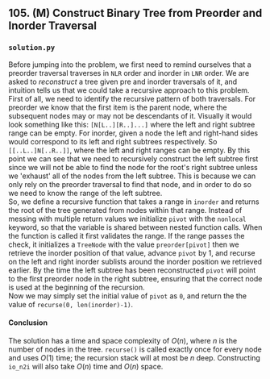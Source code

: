 ## 105. (M) Construct Binary Tree from Preorder and Inorder Traversal

### `solution.py`
Before jumping into the problem, we first need to remind ourselves that a preorder traversal traverses in `NLR` order and inorder in `LNR` order. We are asked to *reconstruct* a tree given pre and inorder traversals of it, and intuition tells us that we could take a recursive approach to this problem. First of all, we need to identify the recursive pattern of both traversals. For preorder we know that the first item is the parent node, where the subsequent nodes may or may not be descendants of it. Visually it would look something like this: `[N[L..][R..]...]` where the left and right subtree range can be empty. For inorder, given a node the left and right-hand sides would correspond to its left and right subtrees respectively. So `[[..L..]N[..R..]]`, where the left and right ranges can be empty. By this point we can see that we need to recursively construct the left subtree first since we will not be able to find the node for the root's right subtree unless we 'exhaust' all of the nodes from the left subtree. This is because we can only rely on the preorder traversal to find that node, and in order to do so we need to know the range of the left subtree.  
So, we define a recursive function that takes a range in `inorder` and returns the root of the tree generated from nodes within that range. Instead of messing with multiple return values we initialize `pivot` with the `nonlocal` keyword, so that the variable is shared between nested function calls. When the function is called it first validates the range. If the range passes the check, it initializes a `TreeNode` with the value `preorder[pivot]` then we retrieve the inorder position of that value, advance `pivot` by 1, and recurse on the left and right inorder sublists around the inorder position we retrieved earlier. By the time the left subtree has been reconstructed `pivot` will point to the first preorder node in the right subtree, ensuring that the correct node is used at the beginning of the recursion.  
Now we may simply set the initial value of `pivot` as `0`, and return the the value of `recurse(0, len(inorder)-1)`.  

#### Conclusion
The solution has a time and space complexity of $O(n)$, where $n$ is the number of nodes in the tree. `recurse()` is called exactly once for every node and uses $O(1)$ time; the recursion stack will at most be $n$ deep. Constructing `io_n2i` will also take $O(n)$ time and $O(n)$ space.  
  
